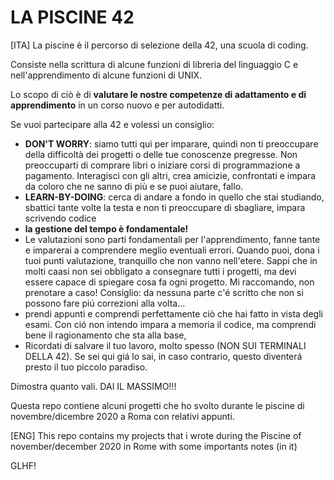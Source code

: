 # LA PISCINE 42

[ITA] La piscine è il percorso di selezione della 42, una scuola di coding. 

Consiste nella scrittura di alcune funzioni di libreria del linguaggio C e nell'apprendimento di alcune funzioni di UNIX. 

Lo scopo di ciò è di **valutare le nostre competenze di adattamento e di apprendimento** in un corso nuovo e per autodidatti. 

Se vuoi partecipare alla 42 e volessi un consiglio:
- **DON'T WORRY**:  siamo tutti qui per imparare, quindi non ti preoccupare della difficoltà dei progetti o delle tue 
                    conoscenze pregresse. Non preoccuparti di comprare libri o iniziare corsi di programmazione a pagamento.
                    Interagisci con gli altri, crea amicizie, confrontati e impara da coloro che ne sanno di più e se puoi aiutare,
                    fallo.
- **LEARN-BY-DOING**: cerca di andare a fondo in quello che stai studiando, sbattici tante volte la testa e non ti preoccupare 
                      di sbagliare, impara scrivendo codice 
- **la gestione del tempo è fondamentale!**
- Le valutazioni sono parti fondamentali per l'apprendimento, fanne tante e imparerai a comprendere meglio eventuali errori.
  Quando puoi, dona i tuoi punti valutazione, tranquillo che non vanno nell'etere. Sappi che in molti caasi non sei obbligato
  a consegnare tutti i progetti, ma devi essere capace di spiegare cosa fa ogni progetto. Mi raccomando, non prenotare a caso!
  Consiglio: da nessuna parte c'é scritto che non si possono fare piú correzioni alla volta...
- prendi appunti e comprendi perfettamente ciò che hai fatto in vista degli esami. Con ció non intendo impara a memoria il codice,
  ma comprendi bene il ragionamento che sta alla base, 
- Ricordati di salvare il tuo lavoro, molto spesso (NON SUI TERMINALI DELLA 42). Se sei qui giá lo sai, in caso contrario, questo
  diventerá presto il tuo piccolo paradiso.

Dimostra quanto vali. DAI IL MASSIMO!!!

Questa repo contiene alcuni progetti che ho svolto durante le piscine di novembre/dicembre 2020 a Roma con relativi appunti.

[ENG] This repo contains my projects that i wrote during the Piscine of november/december 2020 in Rome with some importants notes (in it)

GLHF!
